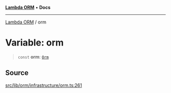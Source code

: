 [**Lambda ORM**](../README.md) • **Docs**

***

[Lambda ORM](../README.md) / orm

# Variable: orm

> `const` **orm**: [`Orm`](../classes/Orm.md)

## Source

[src/lib/orm/infrastructure/orm.ts:261](https://github.com/lambda-orm/lambdaorm/blob/b5545097c371addc7799ba0f29b9e8204e97d347/src/lib/orm/infrastructure/orm.ts#L261)
